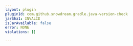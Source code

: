 ```yaml
---
layout: plugin
pluginId: com.github.snowdream.gradle.java-version-check
jarSha1: INVALID
isJarAvailable: false
error: NONE
violations: []

---
```

